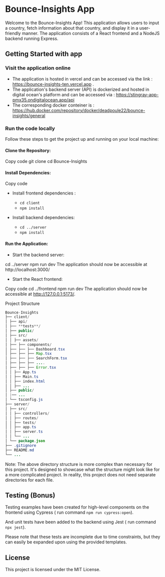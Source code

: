 # Bounce-Insights App

Welcome to the Bounce-Insights App! This application allows users to input a country, fetch information about that country, and display it in a user-friendly manner. The application consists of a React frontend and a NodeJS backend running Express.

## Getting Started with app

### Visit the application online

- The application is hosted in vercel and can be accessed via the link : https://bounce-insights-ten.vercel.app .
- The application's backend server (API) is dockerized and hosted in digital ocean's platform and can be accessed via : https://stingray-app-pmx35.ondigitalocean.app/api
- The corresponding docker conteiner is : https://hub.docker.com/repository/docker/deadpoule22/bounce-insights/general

### Run the code locally

Follow these steps to get the project up and running on your local machine:

#### Clone the Repository:

Copy code
git clone <repository-url>
cd Bounce-Insights

#### Install Dependencies:

Copy code

- Install frontend dependencies :

  - `cd client`
  - `npm install`

- Install backend dependencies:

  - `cd ../server`
  - `npm install`

#### Run the Application:

- Start the backend server:

cd ../server
npm run dev
The application should now be accessible at http://localhost:3000/

- Start the React frontend:

Copy code
cd ../frontend
npm run dev
The application should now be accessible at http://127.0.0.1:5173/.

Project Structure

```java
Bounce-Insights
├── client/
│ ├── api/
│ ├── **tests**/
│ ├── public/
│ ├── src/
│ │ ├── assets/
│ ├── ├── components/
│ ├── ├── ├── Dashboard.tsx
│ ├── ├── ├── Map.tsx
│ ├── ├── ├── SearchForm.tsx
│ ├── ├── ├── ....
│ ├── ├── ├── Error.tsx
│ │ ├── App.ts
│ │ ├── Main.ts
│ │ ├── index.html
│ │ ├── ...
│ ├── public/
│ |── ...
│ └── tsconfig.js
├── server/
│ ├── src/
│ │ ├── controllers/
│ │ ├── routes/
│ │ ├── tests/
│ │ ├── app.ts
│ │ ├── server.ts
│ │ └── ...
│ └── package.json
├── .gitignore
├── README.md
└── ...
```

Note: The above directory structure is more complex than necessary for this project. It's designed to showcase what the structure might look like for a more complicated project. In reality, this project does not need separate directories for each file.

## Testing (Bonus)

Testing examples have been created for high-level components on the frontend using Cypress ( run command `npm run cypress:open`).

And unit tests have been added to the backend using Jest ( run command `npx jest`).

Please note that these tests are incomplete due to time constraints, but they can easily be expanded upon using the provided templates.

## License

This project is licensed under the MIT License.
